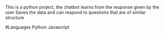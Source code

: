 This is a python project, the chatbot learns from the response given by the user Saves the data and can respond to questions that are of similar structure

#Languages Python Javascript